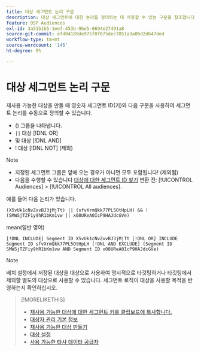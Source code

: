 ```yaml
---
title: 대상 세그먼트 논리 구문
description: 대상 세그먼트에 대한 논리를 정의하는 데 사용할 수 있는 구문을 참조합니다.
feature: DSP Audiences
exl-id: 3a51b1b5-1eef-453b-9be5-0694e27491a8
source-git-commit: efd04189de975f8f075dec7851a3a06d2d647ded
workflow-type: tm+mt
source-wordcount: '145'
ht-degree: 0%

---
```


# 대상 세그먼트 논리 구문

재사용 가능한 대상을 만들 때 영숫자 세그먼트 ID(키)와 다음 구문을 사용하여 세그먼트 논리를 수동으로 정의할 수 있습니다.

* () 그룹을 나타냅니다.
* `||` 대상 [!DNL OR] <!-- || escaped with backticks so Jenkins doesn't think it's a Markdown table -->
* 및 대상 [!DNL AND]
* ! 대상 [!DNL NOT] (제외)

>[!NOTE]
>
>* 지정된 세그먼트 그룹은 앞에 오는 경우가 아니면 모두 포함됩니다! (제외됨)
>* 다음을 수행할 수 있습니다 [대상에 대한 세그먼트 ID 찾기](reusable-audience-clipboard.md) 변환 전: [!UICONTROL Audiences] > [!UICONTROL All audiences].


예를 들어 다음 논리가 있습니다.

```
(X5vUk1cNvZxvBJ3jMjTt) || (sfvXrmQkk77PL5OtHpLH) && !(SMWSjTZFiy9hR1bKm1vw || x08UReA0IcP9HAJdcGVe)
```

mean(일반 영어)

```
[!DNL INCLUDE] Segment ID X5vUk1cNvZxvBJ3jMjTt [!DNL OR] INCLUDE Segment ID sfvXrmQkk77PL5OtHpLH [!DNL AND EXCLUDE] (Segment ID SMWSjTZFiy9hR1bKm1vw AND Segment ID x08UReA0IcP9HAJdcGVe)
```

>[!NOTE]
>
>배치 설정에서 저장된 대상을 대상으로 사용하여 명시적으로 타깃팅하거나 타깃팅에서 제외할 별도의 대상으로 사용할 수 있습니다. 세그먼트 로직이 대상을 사용할 목적을 반영하는지 확인하십시오.

>[!MORELIKETHIS]
>
>* [재사용 가능한 대상에 대한 세그먼트 키를 클립보드에 복사합니다.](reusable-audience-clipboard.md)
>* [대상자 관리 기본 정보](audience-about.md)
>* [재사용 가능한 대상 만들기](reusable-audience-create.md)
>* [대상 설정](audience-settings.md)
>* [사용 가능한 타사 데이터 공급자](third-party-data-providers.md)

